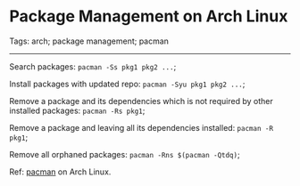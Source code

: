 # Package Management on Arch Linux
Tags: arch; package management; pacman

------

Search packages: `pacman -Ss pkg1 pkg2 ...`;

Install packages with updated repo: `pacman -Syu pkg1 pkg2 ...`;

Remove a package and its dependencies which is not required by other installed packages: `pacman -Rs pkg1`;

Remove a package and leaving all its dependencies installed: `pacman -R pkg1`;

Remove all orphaned packages: `pacman -Rns $(pacman -Qtdq)`;

Ref: [pacman](https://wiki.archlinux.org/index.php/pacman) on Arch Linux.
